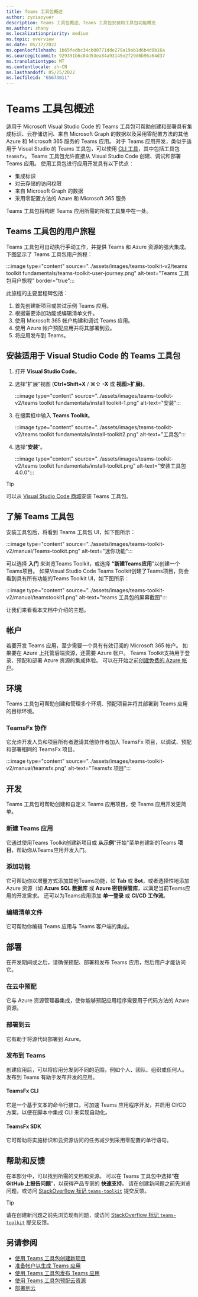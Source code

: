 ```yaml
---
title: Teams 工具包概述
author: zyxiaoyuer
description: Teams 工具包概述、Teams 工具包安装和工具包功能概览
ms.author: zhany
ms.localizationpriority: medium
ms.topic: overview
ms.date: 05/17/2022
ms.openlocfilehash: 1b65fedbc34cb00771dde279a19ab1d6b4d8b16a
ms.sourcegitcommit: 929391b6c04d53ea84a93145e2f29d6b96a64d37
ms.translationtype: MT
ms.contentlocale: zh-CN
ms.lasthandoff: 05/25/2022
ms.locfileid: "65673011"
---
```

# <a name="teams-toolkit-overview"></a>Teams 工具包概述

适用于 Microsoft Visual Studio Code 的 Teams 工具包可帮助创建和部署具有集成标识、云存储访问、来自 Microsoft Graph 的数据以及采用零配置方法的其他 Azure 和 Microsoft 365 服务的 Teams 应用。 对于 Teams 应用开发，类似于适用于 Visual Studio 的 Teams 工具包，可以使用 [CLI 工具](https://github.com/OfficeDev/TeamsFx/blob/dev/docs/cli/user-manual.md)，其中包括工具包 `teamsfx`。
Teams 工具包允许直接从 Visual Studio Code 创建、调试和部署 Teams 应用。 使用工具包进行应用开发具有以下优点：

* 集成标识
* 对云存储的访问权限
* 来自 Microsoft Graph 的数据
* 采用零配置方法的 Azure 和 Microsoft 365 服务

Teams 工具包将构建 Teams 应用所需的所有工具集中在一处。

## <a name="user-journey-of-teams-toolkit"></a>Teams 工具包的用户旅程

Teams 工具包可自动执行手动工作，并提供 Teams 和 Azure 资源的强大集成。 下图显示了 Teams 工具包用户旅程：

:::image type="content" source="../assets/images/teams-toolkit-v2/teams toolkit fundamentals/teams-toolkit-user-journey.png" alt-text="Teams 工具包用户旅程" border="true":::

此旅程的主要里程碑包括：

1. 首先创建新项目或尝试示例 Teams 应用。
1. 根据需要添加功能或编辑清单文件。
1. 使用 Microsoft 365 帐户构建和调试 Teams 应用。
1. 使用 Azure 帐户预配应用并将其部署到云。
1. 将应用发布到 Teams。

## <a name="install-teams-toolkit-for-visual-studio-code"></a>安装适用于 Visual Studio Code 的 Teams 工具包

1. 打开 **Visual Studio Code**。
1. 选择“扩展”视图 (**Ctrl+Shift+X** / ⌘⇧ **-X** 或 **视图>扩展)**。

   :::image type="content" source="../assets/images/teams-toolkit-v2/teams toolkit fundamentals/install toolkit-1.png" alt-text="安装":::

1. 在搜索框中输入 **Teams Toolkit**。

   :::image type="content" source="../assets/images/teams-toolkit-v2/teams toolkit fundamentals/install-toolkit2.png" alt-text="工具包":::

1. 选择“**安装**”。
  
   :::image type="content" source="../assets/images/teams-toolkit-v2/teams toolkit fundamentals/install-toolkit.png" alt-text="安装工具包 4.0.0":::

> [!TIP]
> 可以从 [Visual Studio Code 商城](https://marketplace.visualstudio.com/items?itemName=TeamsDevApp.ms-teams-vscode-extension)安装 Teams 工具包。

## <a name="take-a-tour-of-teams-toolkit"></a>了解 Teams 工具包

安装工具包后，将看到 Teams 工具包 UI，如下图所示：

:::image type="content" source="../assets/images/teams-toolkit-v2/manual/Teams-toolkit.png" alt-text="迷你功能":::

可以选择 **入门** 来浏览Teams Toolkit，或选择 **“新建Teams应用**”以创建一个Teams项目。 如果Visual Studio Code Teams Toolkit创建了Teams项目，则会看到具有所有功能的Teams Toolkit UI，如下图所示：

:::image type="content" source="../assets/images/teams-toolkit-v2/manual/teamstookit1.png" alt-text="teams 工具包的屏幕截图":::

让我们来看看本文档中介绍的主题。

## <a name="accounts"></a>帐户

若要开发 Teams 应用，至少需要一个具有有效订阅的 Microsoft 365 帐户。 如果要在 Azure 上托管后端资源，还需要 Azure 帐户。 Teams Toolkit支持用于登录、预配和部署 Azure 资源的集成体验。 可以在开始之前[创建免费的 Azure 帐户](https://azure.microsoft.com/free/)。

## <a name="environment"></a>环境

Teams 工具包可帮助创建和管理多个环境、预配项目并将其部署到 Teams 应用的目标环境。

### <a name="teamsfx-collaboration"></a>TeamsFx 协作

它允许开发人员和项目所有者邀请其他协作者加入 TeamsFx 项目，以调试、预配和部署相同的 TeamsFx 项目。

:::image type="content" source="../assets/images/teams-toolkit-v2/manual/teamsfx.png" alt-text="Teamsfx 项目":::

## <a name="development"></a>开发

Teams 工具包可帮助创建和自定义 Teams 应用项目，使 Teams 应用开发更简单。

### <a name="create-a-new-teams-app"></a>新建 Teams 应用

它通过使用Teams Toolkit创建新项目或 **从示例**"开始"菜单创建新的Teams **项目**，帮助你从Teams应用开发入门。

### <a name="add-features"></a>添加功能

它可帮助你以增量方式添加其他Teams功能，如 **Tab** 或 **Bot**，或者选择性地添加 Azure 资源（如 **Azure SQL 数据库** 或 **Azure 密钥保管库**，以满足当前Teams应用的开发需求。 还可以为Teams应用添加 **单一登录** 或 **CI/CD 工作流**。 

### <a name="edit-manifest-file"></a>编辑清单文件

它可帮助你编辑 Teams 应用与 Teams 客户端的集成。

## <a name="deployment"></a>部署

在开发期间或之后，请确保预配、部署和发布 Teams 应用，然后用户才能访问它。

### <a name="provision-in-the-cloud"></a>在云中预配

它与 Azure 资源管理器集成，使你能够预配应用程序需要用于代码方法的 Azure 资源。

### <a name="deploy-to-the-cloud"></a>部署到云

 它有助于将源代码部署到 Azure。

### <a name="publish-to-teams"></a>发布到 Teams

创建应用后，可以将应用分发到不同的范围，例如个人、团队、组织或任何人。 发布到 Teams 有助于发布开发的应用。

#### <a name="teamsfx-cli"></a>TeamsFx CLI

它是一个基于文本的命令行接口，可加速 Teams 应用程序开发，并启用 CI/CD 方案，以便在脚本中集成 CLI 来实现自动化。

#### <a name="teamsfx-sdk"></a>TeamsFx SDK

它可帮助将实施标识和云资源访问的任务减少到采用零配置的单行语句。

## <a name="help-and-feedback"></a>帮助和反馈

在本部分中，可以找到所需的文档和资源。 可以在 Teams 工具包中选择“**在 GitHub 上报告问题**”，以获得产品专家的 **快速支持**。 请在创建新问题之前先浏览问题，或访问 [StackOverflow 标记 `teams-toolkit`](https://stackoverflow.com/questions/tagged/teams-toolkit) 提交反馈。
<!--  
Let's explore Teams Toolkit features.

| Teams Toolkit Features | Includes | What you can do |
| --- | --- | --- |
| **Accounts** | &nbsp; | &nbsp; |
| &nbsp; | Microsoft 365 account | Use your Microsoft 365 account with a valid E5 subscription for building your app. |
| &nbsp; | Azure account | Use your Azure account for deploying app on Azure. |
| **Environment** | &nbsp; | &nbsp; |
| &nbsp; | local | Deploy your app in the default local environment with local machine environment configurations. |
| &nbsp; | dev | Deploy your app in the default dev environment with remote or cloud environment configurations. You can create more environments, as you need. |
| **Development** | &nbsp; | &nbsp; |
| &nbsp; | Create a new Teams app | Use the toolkit wizard to prepare project scaffolding for app development. |
| &nbsp; | View samples | Select any of Teams Toolkit's 12 sample apps. The toolkit downloads the app code from GitHub, and you can build the sample app. |
| &nbsp; | Add Features | - Add other required Teams capabilities to Teams app during development process. </br> - Add optional cloud resources suitable for your app. |
| &nbsp; | Edit manifest file | Edit the Teams app integration with Teams client. |
| **Deployment** | &nbsp; | &nbsp; |
| &nbsp; | Provision in the cloud | Allocate Azure resources for your application. Teams Toolkit is integrated with Azure Resource Manager. |
| &nbsp; | Zip Teams metadata package | Create the app package that can be uploaded to Teams or Developer Portal. It contains the app manifest and app icons.  |
| &nbsp; | Deploy to the cloud | Deploy the source code to Azure. |
| &nbsp; | Publish to Teams | Publish your developed app and distribute it to scopes, such as personal, team, channel, or organization. |
| &nbsp; | Developer Portal for Teams | Use Developer Portal to configure and manage your Teams app. |
| **Help and Feedback** | &nbsp; | &nbsp; |
| &nbsp; | Quick start | View the Teams Toolkit Quick start help within Visual Studio Code.  |
| &nbsp; | Tutorial | Select to access different tutorials. |
| &nbsp; | Documentation | Select to access the Microsoft Teams Developer Documentation. |
| &nbsp; | Report issues on GitHub | Select to access GitHub page and raise any issues. |

-->
> [!TIP]
> 请在创建新问题之前先浏览现有问题，或访问 [StackOverflow 标记 `teams-toolkit`](https://stackoverflow.com/questions/tagged/teams-toolkit) 提交反馈。

## <a name="see-also"></a>另请参阅

* [使用 Teams 工具包创建新项目](create-new-project.md)
* [准备帐户以生成 Teams 应用](accounts.md)
* [使用 Teams 工具包发布 Teams 应用](publish.md)
* [使用 Teams 工具包预配云资源](provision.md)
* [部署到云](deploy.md)
